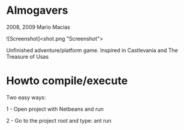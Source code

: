 Almogavers
==========
2008, 2009 Mario Macias

![Screenshot]<shot.png "Screenshot">

Unfinished adventure/platform game. Inspired in Castlevania and The Treasure of Usas

Howto compile/execute
=====================
Two easy ways:

1 - Open project with Netbeans and run

2 - Go to the project root and type: ant run
